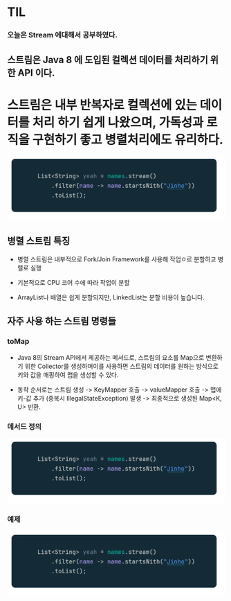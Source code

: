 # TIL

### 오늘은 Stream 에대해서 공부하였다.

## 스트림은 Java 8 에 도입된 컬렉션 데이터를 처리하기 위한 API 이다.

# 스트림은 내부 반복자로 컬렉션에 있는 데이터를 처리 하기 쉽게 나왔으며, 가독성과 로직을 구현하기 좋고 병렬처리에도 유리하다.

![alt text](image.png)

## 병렬 스트림 특징

- 병렬 스트림은 내부적으로 Fork/Join Framework를 사용해 작업ㅇ르 분할하고 병렬로 실행

- 기본적으로 CPU 코어 수에 따라 작업이 분할

- ArrayList나 배열은 쉽게 분할되지만, LinkedList는 분할 비용이 높습니다.

## 자주 사용 하는 스트림 명령들

### toMap

- Java 8의 Stream API에서 제공하는 메서드로, 스트림의 요소를 Map으로 변환하기 위한 Collector를 생성하며이를 사용하면 스트림의 데이터를 원하는 방식으로 키와 값을 매핑하여 맵을 생성할 수 있다.

- 동작 순서로는 스트림 생성 -> KeyMapper 호출 -> valueMapper 호출 -> 맵에 키-값 추가 (중복시 IllegalStateException) 발생 -> 최종적으로 생성된 Map<K, U> 반환.

### 메서드 정의

![alt text](image.png)

### 예제

![alt text](image.png)
